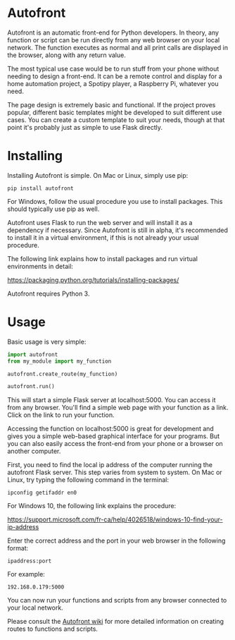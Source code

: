 # Autofront

Autofront is an automatic front-end for Python developers. In theory, any function or script can be run directly from any web browser on your local network. The function executes as normal and all print calls are displayed in the browser, along with any return value.

The most typical use case would be to run stuff from your phone without needing to design a front-end. It can be a remote control and display for a home automation project, a Spotipy player, a Raspberry Pi, whatever you need.

The page design is extremely basic and functional. If the project proves popular, different basic templates might be developed to suit different use cases. You can create a custom template to suit your needs, though at that point it's probably just as simple to use Flask directly.

# Installing

Installing Autofront is simple. On Mac or Linux, simply use pip:

```
pip install autofront
```

For Windows, follow the usual procedure you use to install packages. This should typically use pip as well.

Autofront uses Flask to run the web server and will install it as a dependency if necessary. Since Autofront is still in alpha, it's recommended to install it in a virtual environment, if this is not already your usual procedure.

The following link explains how to install packages and run virtual environments in detail:

https://packaging.python.org/tutorials/installing-packages/

Autofront requires Python 3.

# Usage

Basic usage is very simple:

```python
import autofront
from my_module import my_function

autofront.create_route(my_function)

autofront.run()
```

This will start a simple Flask server at localhost:5000. You can access it from any browser. You'll find a simple web page with your function as a link. Click on the link to run your function. 

Accessing the function on localhost:5000 is great for development and gives you a simple web-based graphical interface for your programs. But you can also easily access the front-end from your phone or a browser on another computer.

First, you need to find the local ip address of the computer running the autofront Flask server. This step varies from system to system. On Mac or Linux, try typing the following command in the terminal:

```
ipconfig getifaddr en0
```

For Windows 10, the following link explains the procedure:

https://support.microsoft.com/fr-ca/help/4026518/windows-10-find-your-ip-address

Enter the correct address and the port in your web browser in the following format:

```
ipaddress:port
```

For example:

```
192.168.0.179:5000
```

You can now run your functions and scripts from any browser connected to your local network.

Please consult the [Autofront wiki](https://github.com/JimmyLamothe/autofront/wiki/Creating-routes) for more detailed information on creating routes to functions and scripts.
